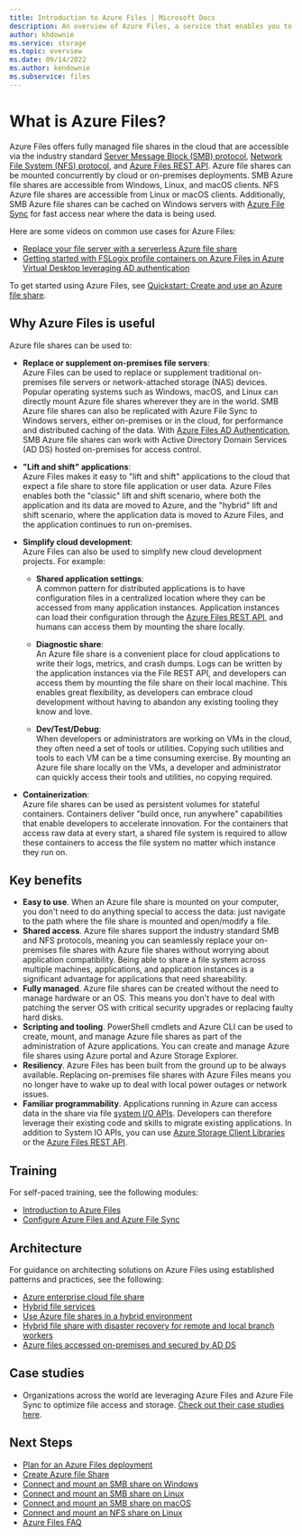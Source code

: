 ```yaml
---
title: Introduction to Azure Files | Microsoft Docs
description: An overview of Azure Files, a service that enables you to create and use network file shares in the cloud using either SMB or NFS protocols.
author: khdownie
ms.service: storage
ms.topic: overview
ms.date: 09/14/2022
ms.author: kendownie
ms.subservice: files
---
```


# What is Azure Files?
Azure Files offers fully managed file shares in the cloud that are accessible via the industry standard [Server Message Block (SMB) protocol](/windows/win32/fileio/microsoft-smb-protocol-and-cifs-protocol-overview), [Network File System (NFS) protocol](https://en.wikipedia.org/wiki/Network_File_System), and [Azure Files REST API](/rest/api/storageservices/file-service-rest-api). Azure file shares can be mounted concurrently by cloud or on-premises deployments. SMB Azure file shares are accessible from Windows, Linux, and macOS clients. NFS Azure file shares are accessible from Linux or macOS clients. Additionally, SMB Azure file shares can be cached on Windows servers with [Azure File Sync](../file-sync/file-sync-introduction.md) for fast access near where the data is being used.

Here are some videos on common use cases for Azure Files:
* [Replace your file server with a serverless Azure file share](https://youtu.be/H04e9AgbcSc)
* [Getting started with FSLogix profile containers on Azure Files in Azure Virtual Desktop leveraging AD authentication](https://www.youtube.com/embed/9S5A1IJqfOQ)

To get started using Azure Files, see [Quickstart: Create and use an Azure file share](storage-how-to-use-files-portal.md).

## Why Azure Files is useful
Azure file shares can be used to:

* **Replace or supplement on-premises file servers**:  
    Azure Files can be used to replace or supplement traditional on-premises file servers or network-attached storage (NAS) devices. Popular operating systems such as Windows, macOS, and Linux can directly mount Azure file shares wherever they are in the world. SMB Azure file shares can also be replicated with Azure File Sync to Windows servers, either on-premises or in the cloud, for performance and distributed caching of the data. With [Azure Files AD Authentication](storage-files-active-directory-overview.md), SMB Azure file shares can work with Active Directory Domain Services (AD DS) hosted on-premises for access control. 

* **"Lift and shift" applications**:  
    Azure Files makes it easy to "lift and shift" applications to the cloud that expect a file share to store file application or user data. Azure Files enables both the "classic" lift and shift scenario, where both the application and its data are moved to Azure, and the "hybrid" lift and shift scenario, where the application data is moved to Azure Files, and the application continues to run on-premises. 

* **Simplify cloud development**:  
    Azure Files can also be used to simplify new cloud development projects. For example:
    * **Shared application settings**:  
        A common pattern for distributed applications is to have configuration files in a centralized location where they can be accessed from many application instances. Application instances can load their configuration through the [Azure Files REST API](/rest/api/storageservices/file-service-rest-api), and humans can access them by mounting the share locally.

    * **Diagnostic share**:  
        An Azure file share is a convenient place for cloud applications to write their logs, metrics, and crash dumps. Logs can be written by the application instances via the File REST API, and developers can access them by mounting the file share on their local machine. This enables great flexibility, as developers can embrace cloud development without having to abandon any existing tooling they know and love.

    * **Dev/Test/Debug**:  
        When developers or administrators are working on VMs in the cloud, they often need a set of tools or utilities. Copying such utilities and tools to each VM can be a time consuming exercise. By mounting an Azure file share locally on the VMs, a developer and administrator can quickly access their tools and utilities, no copying required.
* **Containerization**:  
    Azure file shares can be used as persistent volumes for stateful containers. Containers deliver "build once, run anywhere" capabilities that enable developers to accelerate innovation. For the containers that access raw data at every start, a shared file system is required to allow these containers to access the file system no matter which instance they run on.

## Key benefits
* **Easy to use**. When an Azure file share is mounted on your computer, you don't need to do anything special to access the data: just navigate to the path where the file share is mounted and open/modify a file. 
* **Shared access**. Azure file shares support the industry standard SMB and NFS protocols, meaning you can seamlessly replace your on-premises file shares with Azure file shares without worrying about application compatibility. Being able to share a file system across multiple machines, applications, and application instances is a significant advantage for applications that need shareability. 
* **Fully managed**. Azure file shares can be created without the need to manage hardware or an OS. This means you don't have to deal with patching the server OS with critical security upgrades or replacing faulty hard disks.
* **Scripting and tooling**. PowerShell cmdlets and Azure CLI can be used to create, mount, and manage Azure file shares as part of the administration of Azure applications. You can create and manage Azure file shares using Azure portal and Azure Storage Explorer. 
* **Resiliency**. Azure Files has been built from the ground up to be always available. Replacing on-premises file shares with Azure Files means you no longer have to wake up to deal with local power outages or network issues. 
* **Familiar programmability**. Applications running in Azure can access data in the share via file [system I/O APIs](/dotnet/api/system.io.file). Developers can therefore leverage their existing code and skills to migrate existing applications. In addition to System IO APIs, you can use [Azure Storage Client Libraries](/previous-versions/azure/dn261237(v=azure.100)) or the [Azure Files REST API](/rest/api/storageservices/file-service-rest-api).

## Training

For self-paced training, see the following modules:

- [Introduction to Azure Files](/training/modules/introduction-to-azure-files/)
- [Configure Azure Files and Azure File Sync](/training/modules/configure-azure-files-file-sync/)

## Architecture

For guidance on architecting solutions on Azure Files using established patterns and practices, see the following:

- [Azure enterprise cloud file share](/azure/architecture/hybrid/azure-files-private)
- [Hybrid file services](/azure/architecture/hybrid/hybrid-file-services)
- [Use Azure file shares in a hybrid environment](/azure/architecture/hybrid/azure-file-share)
- [Hybrid file share with disaster recovery for remote and local branch workers](/azure/architecture/example-scenario/hybrid/hybrid-file-share-dr-remote-local-branch-workers)
- [Azure files accessed on-premises and secured by AD DS](/azure/architecture/example-scenario/hybrid/azure-files-on-premises-authentication)

## Case studies
* Organizations across the world are leveraging Azure Files and Azure File Sync to optimize file access and storage. [Check out their case studies here](azure-files-case-study.md).

## Next Steps
* [Plan for an Azure Files deployment](storage-files-planning.md)
* [Create Azure file Share](storage-how-to-create-file-share.md)
* [Connect and mount an SMB share on Windows](storage-how-to-use-files-windows.md)
* [Connect and mount an SMB share on Linux](storage-how-to-use-files-linux.md)
* [Connect and mount an SMB share on macOS](storage-how-to-use-files-mac.md)
* [Connect and mount an NFS share on Linux](storage-files-how-to-mount-nfs-shares.md)
* [Azure Files FAQ](storage-files-faq.md)
